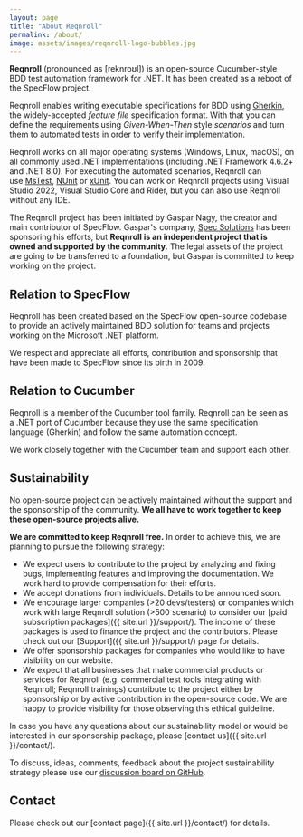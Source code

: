 ```yaml
---
layout: page
title: "About Reqnroll"
permalink: /about/
image: assets/images/reqnroll-logo-bubbles.jpg
---
```


**Reqnroll** (pronounced as \[reknroʊl\]) is an open-source Cucumber-style BDD test automation framework for .NET. It has been created as a reboot of the SpecFlow project.

Reqnroll enables writing executable specifications for BDD using [Gherkin](https://cucumber.io/docs/gherkin/), the widely-accepted _feature file_ specification format. With that you can define the requirements using _Given-When-Then_ style _scenarios_ and turn them to automated tests in order to verify their implementation.

Reqnroll works on all major operating systems (Windows, Linux, macOS), on all commonly used .NET implementations (including .NET Framework 4.6.2+ and .NET 8.0). For executing the automated scenarios, Reqnroll can use [MsTest](https://learn.microsoft.com/en-us/dotnet/core/testing/unit-testing-with-mstest), [NUnit](https://nunit.org/) or [xUnit](https://xunit.net/). You can work on Reqnroll projects using Visual Studio 2022, Visual Studio Core and Rider, but you can also use Reqnroll without any IDE.

The Reqnroll project has been initiated by Gaspar Nagy, the creator and main contributor of SpecFlow. Gaspar's company, [Spec Solutions](https://www.specsolutions.eu/) has been sponsoring his efforts, but **Reqnroll is an independent project that is owned and supported by the community**. The legal assets of the project are going to be transferred to a foundation, but Gaspar is committed to keep working on the project.

## Relation to SpecFlow

Reqnroll has been created based on the SpecFlow open-source codebase to provide an actively maintained BDD solution for teams and projects working on the Microsoft .NET platform.

We respect and appreciate all efforts, contribution and sponsorship that have been made to SpecFlow since its birth in 2009.

## Relation to Cucumber

Reqnroll is a member of the Cucumber tool family. Reqnroll can be seen as a .NET port of Cucumber because they use the same specification language (Gherkin) and follow the same automation concept.

We work closely together with the Cucumber team and support each other.

## Sustainability

No open-source project can be actively maintained without the support and the sponsorship of the community. **We all have to work together to keep these open-source projects alive.**

**We are committed to keep Reqnroll free.** In order to achieve this, we are planning to pursue the following strategy:

*   We expect users to contribute to the project by analyzing and fixing bugs, implementing features and improving the documentation. We work hard to provide compensation for their efforts.
*   We accept donations from individuals. Details to be announced soon.
*   We encourage larger companies (>20 devs/testers) or companies which work with large Reqnroll solution (>500 scenario) to consider our [paid subscription packages]({{ site.url }}/support/). The income of these packages is used to finance the project and the contributors. Please check out our [Support]({{ site.url }}/support/) page for details.
*   We offer sponsorship packages for companies who would like to have visibility on our website.
*   We expect that all businesses that make commercial products or services for Reqnroll (e.g. commercial test tools integrating with Reqnroll; Reqnroll trainings) contribute to the project either by sponsorship or by active contribution in the open-source code. We are happy to provide visibility for those observing this ethical guideline.

In case you have any questions about our sustainability model or would be interested in our sponsorship package, please [contact us]({{ site.url }}/contact/).

To discuss, ideas, comments, feedback about the project sustainability strategy please use our [discussion board on GitHub](https://github.com/reqnroll/Reqnroll/discussions/8).

## Contact

Please check out our [contact page]({{ site.url }}/contact/) for details.